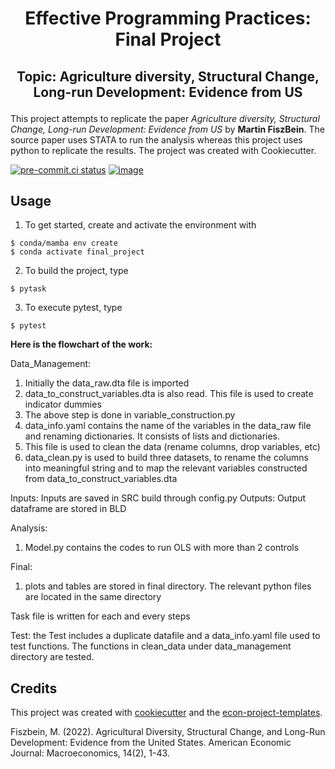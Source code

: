 # <h1><p style="text-align: center;">Effective Programming Practices: Final Project</p></h1>

<h2><p style="text-align: center;">Topic: Agriculture diversity, Structural Change, Long-run Development: Evidence from US</p></h2>

This project attempts to replicate the paper *Agriculture diversity, Structural Change,
Long-run Development: Evidence from US* by **Martin FiszBein**. The source paper uses
STATA to run the analysis whereas this project uses python to replicate the results. The
project was created with Cookiecutter.

[![pre-commit.ci status](https://results.pre-commit.ci/badge/github/renuka-venkataramani/final_project/main.svg)](https://results.pre-commit.ci/latest/github/renuka-venkataramani/final_project/main)
[![image](https://img.shields.io/badge/code%20style-black-000000.svg)](https://github.com/psf/black)

## Usage

1. To get started, create and activate the environment with

```console
$ conda/mamba env create
$ conda activate final_project
```

2. To build the project, type

```console
$ pytask
```

3. To execute pytest, type

```console
$ pytest
```

**Here is the flowchart of the work:**

Data_Management:

1. Initially the data_raw.dta file is imported
1. data_to_construct_variables.dta is also read. This file is used to create indicator
   dummies
1. The above step is done in variable_construction.py
1. data_info.yaml contains the name of the variables in the data_raw file and renaming
   dictionaries. It consists of lists and dictionaries.
1. This file is used to clean the data (rename columns, drop variables, etc)
1. data_clean.py is used to build three datasets, to rename the columns into meaningful
   string and to map the relevant variables constructed from
   data_to_construct_variables.dta

Inputs: Inputs are saved in SRC build through config.py Outputs: Output dataframe are
stored in BLD

Analysis:

1. Model.py contains the codes to run OLS with more than 2 controls

Final:

1. plots and tables are stored in final directory. The relevant python files are located
   in the same directory

Task file is written for each and every steps

Test: the Test includes a duplicate datafile and a data_info.yaml file used to test
functions. The functions in clean_data under data_management directory are tested.

## Credits

This project was created with [cookiecutter](https://github.com/audreyr/cookiecutter)
and the
[econ-project-templates](https://github.com/OpenSourceEconomics/econ-project-templates).

Fiszbein, M. (2022). Agricultural Diversity, Structural Change, and Long-Run
Development: Evidence from the United States. American Economic Journal: Macroeconomics,
14(2), 1-43.
